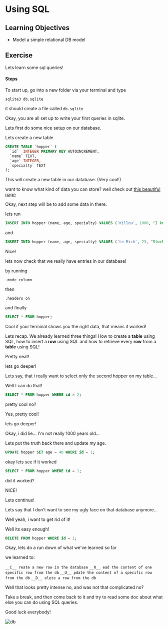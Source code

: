 # Using SQL

## Learning Objectives

- Model a simple relational DB model

## Exercise

Lets learn some sql queries!

#### Steps

To start up, go into a new folder via your terminal and type

```
sqlite3 db.sqlite
```

it should create a file called `db.sqlite`

Okay, you are all set up to write your first queries in sqlite.

Lets first do some nice setup on our database.

Lets create a new table

```sql
CREATE TABLE `hopper` (
  `id`  INTEGER PRIMARY KEY AUTOINCREMENT,
  `name` TEXT,
  `age` INTEGER,
  `specialty` TEXT
);
```

This will create a new table in our database. (Very cool!)

want to know what kind of data you can store?
well check out [this beautiful page](https://www.w3schools.com/sql/sql_datatypes.asp)

Okay, next step will be to add some data in there.

lets run

```sql
INSERT INTO hopper (name, age, specialty) VALUES ('Killou', 1000, "I know some javascript");
```

and

```sql
INSERT INTO hopper (name, age, specialty) VALUES ('Le Mich', 23, "Stock market, rumba and backend");
```

Nice!

lets now check that we really have entries in our database!

by running

```
.mode column
```

then

```
.headers on
```

and finally

```sql
SELECT * FROM hopper;
```

Cool if your terminal shows you the right data, that means it worked!

Lets recap. We already learned three things! How to create a **table** using SQL, how to insert a **row**
using SQL and how to retrieve every **row** from a **table** using SQL!

Pretty neat!

lets go deeper!

Lets say, that i really want to select only the second hopper on my table...

Well I can do that!

```sql
SELECT * FROM hopper WHERE id = 2;
```

pretty cool no?

Yes, pretty cool!

lets go deeper!

Okay, i did lie... I'm not really 1000 years old...

Lets put the truth back there and update my age.

```sql
UPDATE hopper SET age = 40 WHERE id = 1;

```

okay lets see if it worked

```sql
SELECT * FROM hopper WHERE id = 1;
```

did it worked?

NICE!

Lets continue!

Lets say that I don't want to see my ugly face on that database anymore...

Well yeah, i want to get rid of it!

Well its easy enough!

```sql
DELETE FROM hopper WHERE id = 1;
```

Okay, lets do a run down of what we've learned so far

we learned to:

`__C__ reate a new row in the database`
`__R__ ead the content of one specific row from the db`
`__U__ pdate the content of a specific row from the db`
`__D__ elete a row from the db`

Well that looks pretty intense no, and was not that complicated no?

Take a break, and then come back to it and try to read some doc about what else you can do using SQL queries.

Good luck everybody!

![db](https://media.giphy.com/media/110dhxfJebYOTm/giphy.gif)

